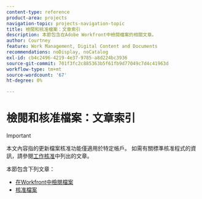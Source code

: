 ```yaml
---
content-type: reference
product-area: projects
navigation-topic: projects-navigation-topic
title: 檢閱和核准檔案：文章索引
description: 本節包含在Adobe Workfront中檢閱檔案的相關文章。
author: Courtney
feature: Work Management, Digital Content and Documents
recommendations: noDisplay, noCatalog
exl-id: cb4c2496-4219-4e37-9785-a8d224bc3936
source-git-commit: 701f3fc2c885363b5f61fb9d77049c7d4c41963d
workflow-type: tm+mt
source-wordcount: '67'
ht-degree: 0%

---
```


# 檢閱和核准檔案：文章索引

>[!IMPORTANT]
>
>本文內容指的更新檔案核准功能僅適用於特定帳戶。 如需有關標準核准程式的資訊，請參閱[工作核准](/help/quicksilver/review-and-approve-work/manage-approvals/manage-approvals.md)中列出的文章。

本節包含下列文章：

* [在Workfront中檢閱檔案](/help/quicksilver/review-and-approve-work/document-reviews-and-approvals/review-and-approve-documents/review-a-document.md)
* [核准檔案](/help/quicksilver/review-and-approve-work/document-reviews-and-approvals/review-and-approve-documents/approve-a-document.md)
  <!--* [Review and approve a document in the Frame.io viewer](/help/quicksilver/review-and-approve-work/document-reviews-and-approvals/review-with-frame.md)-->
